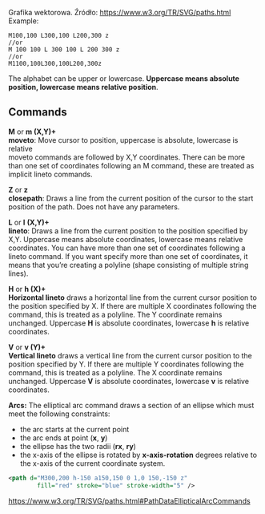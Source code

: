 Grafika wektorowa.
Źródło: https://www.w3.org/TR/SVG/paths.html
 Example:
 ```
 M100,100 L300,100 L200,300 z  
//or  
M 100 100 L 300 100 L 200 300 z  
//or  
M1100,100L300,100L200,300z
 ```
 The alphabet can be upper or lowercase. **Uppercase means absolute position, lowercase means relative position**.

## Commands

**M** or **m (X,Y)+  
moveto**: Move cursor to position, uppercase is absolute, lowercase is relative  
moveto commands are followed by X,Y coordinates. There can be more than one set of coordinates following an M command, these are treated as implicit lineto commands.

**Z** or **z  
closepath**: Draws a line from the current position of the cursor to the start position of the path. Does not have any parameters.

**L** or **l** **(X,Y)+**  
**lineto**: Draws a line from the current position to the position specified by X,Y. Uppercase means absolute coordinates, lowercase means relative coordinates. You can have more than one set of coordinates following a lineto command. If you want specify more than one set of coordinates, it means that you’re creating a polyline (shape consisting of multiple string lines).

**H** or **h (X)+  
Horizontal lineto** draws a horizontal line from the current cursor position to the position specified by X. If there are multiple X coordinates following the command, this is treated as a polyline. The Y coordinate remains unchanged. Uppercase **H** is absolute coordinates, lowercase **h** is relative coordinates.

**V** or **v (Y)+  
Vertical lineto** draws a vertical line from the current cursor position to the position specified by Y. If there are multiple Y coordinates following the command, this is treated as a polyline. The X coordinate remains unchanged. Uppercase **V** is absolute coordinates, lowercase **v** is relative coordinates.


**Arcs:**
The elliptical arc command draws a section of an ellipse which must meet the following constraints:

-   the arc starts at the current point
-   the arc ends at point (**x**, **y**)
-   the ellipse has the two radii (**rx**, **ry**)
-   the x-axis of the ellipse is rotated by **x-axis-rotation** degrees relative to the x-axis of the current coordinate system.

```xml
<path d="M300,200 h-150 a150,150 0 1,0 150,-150 z"
        fill="red" stroke="blue" stroke-width="5" />
```

https://www.w3.org/TR/SVG/paths.html#PathDataEllipticalArcCommands